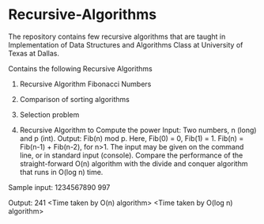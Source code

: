 # Recursive-Algorithms
The repository contains few recursive algorithms that are taught in Implementation of Data Structures and Algorithms Class at University of Texas at Dallas.

Contains the following Recursive Algorithms

1. Recursive Algorithm Fibonacci Numbers 
2. Comparison of sorting algorithms
3. Selection problem

1. Recursive Algorithm to Compute the power
Input: Two numbers, n (long) and p (int).  Output: Fib(n) mod p.
Here, Fib(0) = 0, Fib(1) = 1.  Fib(n) = Fib(n-1) + Fib(n-2), for n>1.
The input may be given on the command line, or in standard input (console).
Compare the performance of the straight-forward O(n) algorithm with the
divide and conquer algorithm that runs in O(log n) time.

Sample input:
1234567890  997

Output:
241 <Time taken by O(n) algorithm> <Time taken by O(log n) algorithm>
